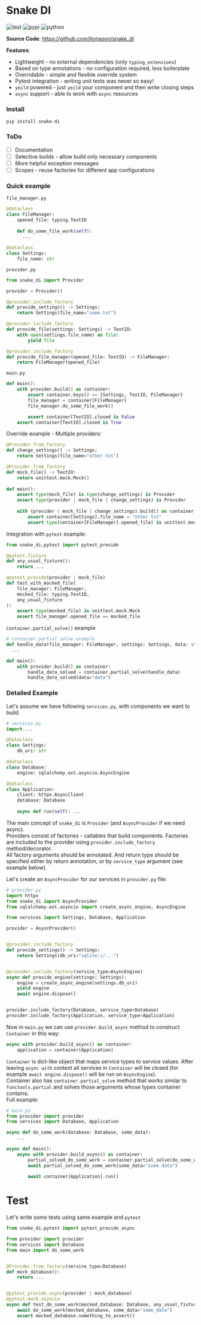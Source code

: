 # Snake DI
![test](https://github.com/lionsoon/snake_di/actions/workflows/nox-test.yml/badge.svg)
![pypi](https://img.shields.io/pypi/v/snake-di?color=%2334D058)
![python](https://img.shields.io/pypi/pyversions/snake-di.svg?color=%2334D058)

**Source Code**: https://github.com/lionsoon/snake_di  

**Features**:
* Lightweight - no external dependencies (only `typing_extensions`)
* Based on type annotations - no configuration required, less boilerplate
* Overridable - simple and flexible override system
* Pytest integration - writing unit tests was never so easy!
* `yeild` powered - just `yeild` your component and then write closing steps
* `async` support - able to work with `async` resources

### Install
```commandline
pip install snake-di
```

### ToDo
- [ ] Documentation  
- [ ] Selective builds - allow build only necessary components  
- [ ] More helpful exception messages  
- [ ] Scopes - reuse factories for different app configurations  

### Quick example
`file_manager.py`
```python
@dataclass
class FileManager:
    opened_file: typing.TextIO
    
    def do_some_file_work(self): 
      ...
    
@dataclass
class Settings:
    file_name: str
```
`provider.py`
```python
from snake_di import Provider

provider = Provider()

@provider.include_factory
def provide_settings() -> Settings:
    return Settings(file_name="some.txt")

@provider.include_factory
def provide_file(settings: Settings) -> TextIO:
    with open(settings.file_name) as file:
        yield file

@provider.include_factory
def provide_file_manager(opened_file: TextIO) -> FileManager:
    return FileManager(opened_file)
```
`main.py`
```python
def main():
    with provider.build() as container:
        assert container.keys() == {Settings, TextIO, FileManager}
        file_manager = container[FileManager]
        file_manager.do_some_file_work()

        assert container[TextIO].closed is False
    assert container[TextIO].closed is True
```
Override example - Multiple providers: 
```python
@Provider.from_factory
def change_settings() -> Settings:
    return Settings(file_name="other.txt")

@Provider.from_factory
def mock_file() -> TextIO:
    return unittest.mock.Mock()
    
def main():
    assert type(mock_file) is type(change_settings) is Provider
    assert type(provider | mock_file | change_settings) is Provider
    
    with (provider | mock_file | change_settings).build() as container:
        assert container[Settings].file_name = "other.txt"
        assert type(container[FileManager].opened_file) is unittest.mock.Mock
```
Integration with `pytest` example:
```python
from snake_di.pytest import pytest_provide

@pytest.fixture
def any_usual_fixture():
    return ...

@pytest_provide(provider | mock_file)
def test_with_mocked_file(
    file_manager: FileManager, 
    mocked_file: typing.TextIO, 
    any_usual_fixture
):
    assert type(mocked_file) is unittest.mock.Mock
    assert file_manager.opened_file == mocked_file
```
`Container.partial_solve()` example
```python
# container.partial_solve example
def handle_data(file_manager: FileManager, settings: Settings, data: str):
  ...

def main():
    with provider.build() as container:
        handle_data_solved = container.partial_solve(handle_data)
        handle_data_solved(data="data")
```

### Detailed Example 
Let's assume we have following `services.py`, with components we want to build.

```python
# services.py
import ...

@dataclass
class Settings:
    db_uri: str

@dataclass
class Database:
    engine: sqlalchemy.ext.asyncio.AsyncEngine

@dataclass
class Application:
    client: httpx.AsyncClient
    database: Database
    
    async def run(self): ...

```
The main concept of `snake_di` is `Provider` (and `AsyncProvider` if we need async).  
Providers consist of factories - callables that build components. Factories are included to the provider using `provider.include_factory` method/decorator.  
All factory arguments should be annotated. And return type should be specified either by return annotation, or by `service_type` argument (see example below).  

Let's create an `AsyncProvider` for our services in `provider.py` file:

```python
# provider.py
import httpx
from snake_di import AsyncProvider
from sqlalchemy.ext.asyncio import create_async_engine, AsyncEngine

from services import Settings, Database, Application

provider = AsyncProvider()


@provider.include_factory
def provide_settings() -> Settings:
    return Settings(db_uri="sqlite://...")


@provider.include_factory(service_type=AsyncEngine)
async def provide_engine(settings: Settings):
    engine = create_async_engine(settings.db_uri)
    yield engine
    await engine.dispose()


provider.include_factory(Database, service_type=Database)
provider.include_factory(Application, service_type=Application)
```
Now in `main.py` we can use `provider.build_async` method to construct `Container` in this way:
```python
async with provider.build_async() as container:
    application = container[Application]
```
`Container` is dict-like object that maps service types to service values.
After leaving `async with` context all services in `Container` will be closed (for example `await engine.dispose()` will be run on `AsyncEngine`).  
Container also has `container.partial_solve` method that works similar to `functools.partial` and solves those arguments whose types container contains.  
Full example:
```python
# main.py
from provider import provider
from services import Database, Application

async def do_some_work(database: Database, some_data):
    ...

async def main():
    async with provider.build_async() as container:
        partial_solved_do_some_work = container.partial_solve(do_some_work)
        await partial_solved_do_some_work(some_data="some_data")
        
        await container[Application].run()
```

# Test
Let's write some tests using same example and `pytest`

```python
from snake_di.pytest import pytest_provide_async

from provider import provider
from services import Database
from main import do_some_work


@Provider.from_factory(service_type=Database)
def mock_database():
    return ...


@pytest_provide_async(provider | mock_database)
@pytest.mark.asyncio
async def test_do_some_work(mocked_database: Database, any_usual_fixture):
    await do_some_work(mocked_database, some_data="some_data")
    assert mocked_database.something_to_assert()

```